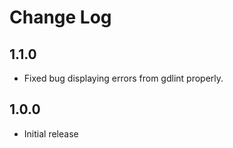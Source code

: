 # Change Log

## 1.1.0

- Fixed bug displaying errors from gdlint properly.

## 1.0.0

- Initial release